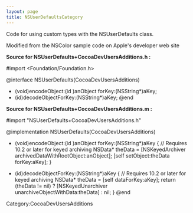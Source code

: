 ```yaml
---
layout: page
title: NSUserDefaultsCategory
---
```




Code for using custom types with the NSUserDefaults class.

Modified from the NSColor sample code on Apple's developer web site

**Source for NSUserDefaults+CocoaDevUsersAdditions.h :**
    
 #import <Foundation/Foundation.h>
 
 @interface NSUserDefaults(CocoaDevUsersAdditions)
 - (void)encodeObject:(id <NSCoding>)anObject forKey:(NSString*)aKey;
 - (id)decodeObjectForKey:(NSString*)aKey;
 @end

 
**Source for NSUserDefaults+CocoaDevUsersAdditions.m :**
    
 #import "NSUserDefaults+CocoaDevUsersAdditions.h"
 
 @implementation NSUserDefaults(CocoaDevUsersAdditions)
 
 - (void)encodeObject:(id <NSCoding>)anObject forKey:(NSString*)aKey
 {
 	// Requires 10.2 or later for keyed archiving
 	NSData* theData = [NSKeyedArchiver archivedDataWithRootObject:anObject];
 	[self setObject:theData forKey:aKey];
 }
 
 - (id)decodeObjectForKey:(NSString*)aKey
 {
 	// Requires 10.2 or later for keyed archiving
 	NSData* theData = [self dataForKey:aKey];
 	return (theData != nil) ? [NSKeyedUnarchiver unarchiveObjectWithData:theData] : nil;
 }
 @end



Category:CocoaDevUsersAdditions

